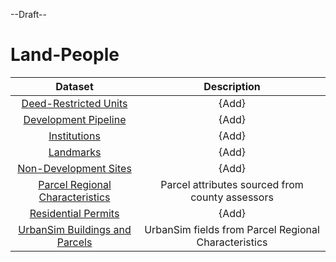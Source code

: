 --Draft--

# Land-People

**Dataset**|**Description**
:-----:|:-----:
[Deed-Restricted Units](deed-restricted-units.md)|{Add}
[Development Pipeline](development-pipeline.md)|{Add}
[Institutions](institutions.md)|{Add}
[Landmarks](landmarks.md)|{Add}
[Non-Development Sites](non-development-sites.md)|{Add}
[Parcel Regional Characteristics](parcel-characteristics.md)|Parcel attributes sourced from county assessors
[Residential Permits](residential-permits.md)|{Add}
[UrbanSim Buildings and Parcels](urbansim-buildings-parcels.md)|UrbanSim fields from Parcel Regional Characteristics